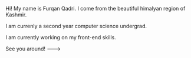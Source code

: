 Hi! My name is Furqan Qadri.
I come from the beautiful himalyan region of Kashmir.

I am currenly a second year computer science undergrad.

I am currently working on my front-end skills.

See you around!
--->
